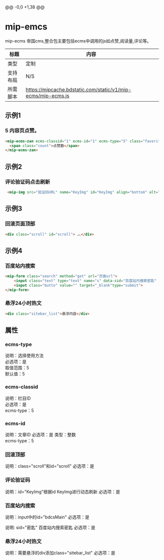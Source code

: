 @@ -0,0 +1,38 @@
# mip-emcs
mip-ecms 帝国cms,整合包主要包括ecms中调用的js如点赞,阅读量,评论等。

标题|内容
----|----
类型|定制
支持布局|N/S
所需脚本|https://mipcache.bdstatic.com/static/v1/mip-ecms/mip-ecms.js

## 示例1

### 5 内容页点赞。
```html
<mip-ecms-zan ecms-classid="1" ecms-id="1" ecms-type="5" class="favorite">
  <span class="count">点赞数</span>
</mip-ecms-zan>
```
## 示例2

### 评论验证码点击刷新
```html
 <mip-img src="验证码URL" name="KeyImg" id="KeyImg" align="bottom" alt="看不清楚,点击刷新"></mip-img>
```
## 示例3

### 回滚页面顶部
```html
<div class="scroll" id="scroll"> ︿</div>
```
## 示例4

### 百度站内搜索
```html
<mip-form class="search" method="get" url="页面url">
    <input class="text" type="text" name="s" data-sid="百度站内搜索密匙" id="bdcsMain" placeholder=" 请输入关键词" value="">
    <input class="butto" value="" target="_blank"type="submit">
</mip-form>
```
### 悬浮24小时热文
```html
<div class="sitebar_list">悬浮内容</div>
```
## 属性

### ecms-type

说明：选择使用方法  
必选项：是  
取值范围：5  
默认值：5  

### ecms-classid

说明：栏目ID  
必选项：是  
ecms-type：5  

### ecms-id

说明：文章ID 
必选项：是 
类型：整数  
ecms-type：5 

### 回滚顶部
说明：class="scroll"和id="scroll"
必选项：是

### 评论验证码
说明：id="KeyImg"根据id KeyImg进行动态刷新
必选项：是

### 百度站内搜索
说明：input中的id="bdcsMain"
必选项：是

说明: sid="密匙" 百度站内搜索密匙
必选项：是

### 悬浮24小时热文
说明：需要悬浮的div添加class="sitebar_list"
必选项：是
